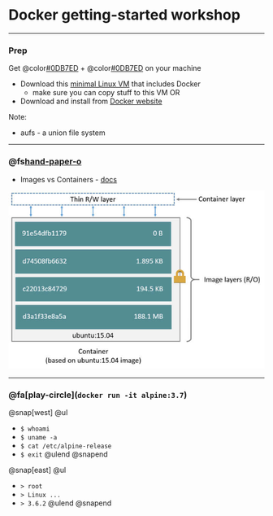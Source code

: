 # Docker getting-started workshop

---

### Prep
Get @color[#0DB7ED](`docker`) +  @color[#0DB7ED](`docker-compose`) on your machine

* Download this [minimal Linux VM](http://dl.bintray.com/vmware/photon/2.0/GA/ova/photon-custom-lsilogic-hw11-2.0-304b817.ova) that includes Docker
	* make sure you can copy stuff to this VM
OR
* Download and install from [Docker website](https://docs.docker.com/docker-for-mac/install/)

Note:

- aufs - a union file system

---

### @fs[hand-paper-o](Intro)
* Images vs Containers - [docs](https://docs.docker.com/v17.09/engine/userguide/storagedriver/imagesandcontainers/#images-and-layers)

![Images and Containers](docker-getting-started-workshop/assets/images/container-layers.jpg)

---

### @fa[play-circle](`docker run -it alpine:3.7`)

@snap[west]
@ul
- `$ whoami`
- `$ uname -a`
- `$ cat /etc/alpine-release`
- `$ exit`
@ulend
@snapend

@snap[east]
@ul
- `> root`
- `> Linux ...`
- `> 3.6.2`
@ulend
@snapend